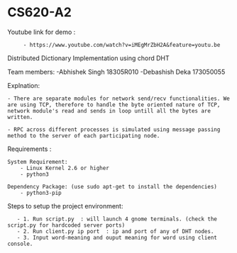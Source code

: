 # CS620-A2
Youtube link for demo :

         - https://www.youtube.com/watch?v=iMEgMrZbH2A&feature=youtu.be

Distributed Dictionary Implementation using chord DHT

Team members:
	-Abhishek Singh 18305R010
	-Debashish Deka 173050055

Explnation:
  
	- There are separate modules for network send/recv functionalities. We are using TCP, therefore to handle the byte oriented nature of TCP, network module's read and sends in loop untill all the bytes are written.

	- RPC across different processes is simulated using message passing method to the server of each participating node.

Requirements : 

    System Requirement:
        - Linux Kernel 2.6 or higher
        - python3
    
    Dependency Package: (use sudo apt-get to install the dependencies)
        - python3-pip
        
Steps to setup the project environment:
       
       - 1. Run script.py  : will launch 4 gnome terminals. (check the script.py for hardcoded server ports)
       - 2. Run client.py ip port  : ip and port of any of DHT nodes.
       - 3. Input word-meaning and ouput meaning for word using client console.
